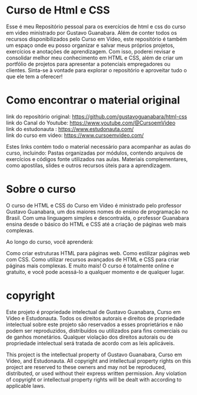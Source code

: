 # Curso de Html e CSS
Esse é meu Repositório pessoal para os exercícios de html e css do curso em video ministrado por Gustavo Guanabara.
Além de conter todos os recursos disponibilizados pelo Curso em Vídeo, este repositório é também um espaço onde eu posso organizar e salvar meus próprios projetos, exercícios e anotações de aprendizagem. Com isso, poderei revisar e consolidar melhor meu conhecimento em HTML e CSS, além de criar um portfólio de projetos para apresentar a potenciais empregadores ou clientes. Sinta-se à vontade para explorar o repositório e aproveitar tudo o que ele tem a oferecer!



# Como encontrar o material original
link do repositório original: https://github.com/gustavoguanabara/html-css <br>
link do Canal do Youtube: https://www.youtube.com/@CursoemVideo <br>
link do estudonauta : https://www.estudonauta.com/ <br>
link do curso em video: https://www.cursoemvideo.com/

Estes links contém todo o material necessário para acompanhar as aulas do curso, incluindo:
Pastas organizadas por módulos, contendo arquivos de exercícios e códigos fonte utilizados nas aulas.
Materiais complementares, como apostilas, slides e outros recursos úteis para a aprendizagem.
# Sobre o curso
O curso de HTML e CSS do Curso em Vídeo é ministrado pelo professor Gustavo Guanabara, um dos maiores nomes do ensino de programação no Brasil. Com uma linguagem simples e descontraída, o professor Guanabara ensina desde o básico do HTML e CSS até a criação de páginas web mais complexas.

Ao longo do curso, você aprenderá:

Como criar estruturas HTML para páginas web.
Como estilizar páginas web com CSS.
Como utilizar recursos avançados de HTML e CSS para criar páginas mais complexas.
E muito mais!
O curso é totalmente online e gratuito, e você pode acessá-lo a qualquer momento e de qualquer lugar. 
# copyright
<P>Este projeto é propriedade intelectual de Gustavo Guanabara, Curso em Vídeo e Estudonauta. Todos os direitos autorais e direitos de propriedade intelectual sobre este projeto são reservados a esses proprietários e não podem ser reproduzidos, distribuídos ou utilizados para fins comerciais ou de ganhos monetários. Qualquer violação dos direitos autorais ou de propriedade intelectual será tratada de acordo com as leis aplicáveis.</P>
<p> This project is the intellectual property of Gustavo Guanabara, Curso em Vídeo, and Estudonauta. All copyright and intellectual property rights on this project are reserved to these owners and may not be reproduced, distributed, or used without their express written permission. Any violation of copyright or intellectual property rights will be dealt with according to applicable laws.</P>
